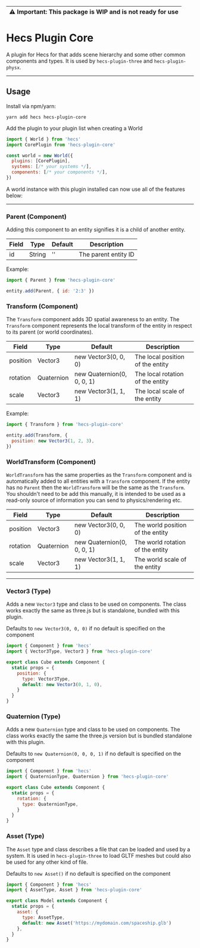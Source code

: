| :warning: Important: This package is WIP and is not ready for use |
| --- |

# Hecs Plugin Core

A plugin for Hecs for that adds scene hierarchy and some other common components and types. It is used by `hecs-plugin-three` and `hecs-plugin-physx`.

---

## Usage

Install via npm/yarn:

```
yarn add hecs hecs-plugin-core
```

Add the plugin to your plugin list when creating a World

```js
import { World } from 'hecs'
import CorePlugin from 'hecs-plugin-core'

const world = new World({
  plugins: [CorePlugin],
  systems: [/* your systems */],
  components: [/* your components */],
})
```

A world instance with this plugin installed can now use all of the features below:

---

### Parent (Component)

Adding this component to an entity signifies it is a child of another entity.

Field|Type|Default|Description
---|---|---|---
id|String|''|The parent entity ID

Example:
```js
import { Parent } from 'hecs-plugin-core'

entity.add(Parent, { id: '2:3' })
```

### Transform (Component)

The `Transform` component adds 3D spatial awareness to an entity. The `Transform` component represents the local transform of the entity in respect to its parent (or world coordinates).

Field|Type|Default|Description
---|---|---|---
position|Vector3|new Vector3(0, 0, 0)|The local position of the entity
rotation|Quaternion|new Quaternion(0, 0, 0, 1)|The local rotation of the entity
scale|Vector3|new Vector3(1, 1, 1)|The local scale of the entity

Example: 
```js
import { Transform } from 'hecs-plugin-core'

entity.add(Transform, { 
  position: new Vector3(1, 2, 3),
})
```

### WorldTransform (Component)

`WorldTransform` has the same properties as the `Transform` component and is automatically added to all entities with a `Transform` component. If the entity has no `Parent` then the `WorldTransform` will be the same as the `Transform`.
You shouldn't need to be add this manually, it is intended to be used as a read-only source of information you can send to physics/rendering etc.

Field|Type|Default|Description
---|---|---|---
position|Vector3|new Vector3(0, 0, 0)|The world position of the entity
rotation|Quaternion|new Quaternion(0, 0, 0, 1)|The world rotation of the entity
scale|Vector3|new Vector3(1, 1, 1)|The world scale of the entity

---

### Vector3 (Type)

Adds a new `Vector3` type and class to be used on components. The class works exactly the same as three.js but is standalone, bundled with this plugin.

Defaults to `new Vector3(0, 0, 0)` if no default is specified on the component

```js
import { Component } from 'hecs'
import { Vector3Type, Vector3 } from 'hecs-plugin-core'

export class Cube extends Component {
  static props = {
    position: {
      type: Vector3Type,
      default: new Vector3(0, 1, 0),
    }
  }
}
```

### Quaternion (Type)

Adds a new `Quaternion` type and class to be used on components. The class works exactly the same the three.js version but is bundled standalone with this plugin.

Defaults to `new Quaternion(0, 0, 0, 1)` if no default is specified on the component

```js
import { Component } from 'hecs'
import { QuaternionType, Quaternion } from 'hecs-plugin-core'

export class Cube extends Component {
  static props = {
    rotation: {
      type: QuaternionType,
    }
  }
}
```

### Asset (Type)

The `Asset` type and class describes a file that can be loaded and used by a system. It is used in `hecs-plugin-three` to load GLTF meshes but could also be used for any other kind of file.

Defaults to `new Asset()` if no default is specified on the component

```js
import { Component } from 'hecs'
import { AssetType, Asset } from 'hecs-plugin-core'

export class Model extends Component {
  static props = {
    asset: {
      type: AssetType,
      default: new Asset('https://mydomain.com/spaceship.glb')
    },
  }
}
```